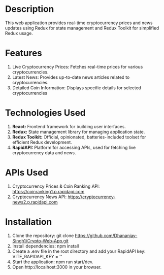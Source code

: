 # Description

This web application provides real-time cryptocurrency prices and news updates using Redux for state management and Redux Toolkit for simplified Redux usage.

# Features
1. Live Cryptocurrency Prices: Fetches real-time prices for various cryptocurrencies.
2. Latest News: Provides up-to-date news articles related to cryptocurrencies.
3. Detailed Coin Information: Displays specific details for selected cryptocurrencies

# Technologies Used
1. <b>React:</b> Frontend framework for building user interfaces. <br />
2. <b>Redux:</b> State management library for managing application state. <br />
3. <b>Redux Toolkit:</b> Official, opinionated, batteries-included toolset for efficient Redux development.<br />
4. <b>RapidAPI:</b> Platform for accessing APIs, used for fetching live cryptocurrency data and news. <br />

# APIs Used

1. Cryptocurrency Prices & Coin Ranking API: https://coinranking1.p.rapidapi.com
2. Cryptocurrency News API: https://cryptocurrency-news2.p.rapidapi.com

# Installation

1. Clone the repository: git clone https://github.com/Dhananjay-Singh1/Crypto-Web-App.git
2. Install dependencies: npm install
3. Create a .env file in the root directory and add your RapidAPI key:
   VITE_RAPIDAPI_KEY =  ''
4. Start the application: npm run start/dev.
5. Open http://localhost:3000 in your browser.

